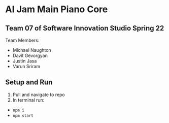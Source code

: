 # AI Jam Main Piano Core

## Team 07 of Software Innovation Studio Spring 22 
Team Members:
- Michael Naughton 
- Davit Gevorgyan 
- Justin Jasa
- Varun Sriram 

## Setup and Run 
1. Pull and navigate to repo 
2. In terminal run:
- `npm i` 
- `npm start` 

